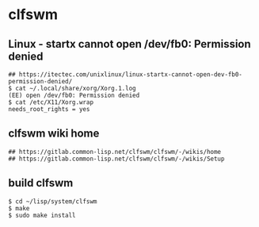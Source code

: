 clfswm
======

## Linux - startx cannot open /dev/fb0: Permission denied

    ## https://itectec.com/unixlinux/linux-startx-cannot-open-dev-fb0-permission-denied/
    $ cat ~/.local/share/xorg/Xorg.1.log
    (EE) open /dev/fb0: Permission denied
    $ cat /etc/X11/Xorg.wrap
    needs_root_rights = yes

## clfswm wiki home

    ## https://gitlab.common-lisp.net/clfswm/clfswm/-/wikis/home
    ## https://gitlab.common-lisp.net/clfswm/clfswm/-/wikis/Setup

## build clfswm

    $ cd ~/lisp/system/clfswm
    $ make
    $ sudo make install
